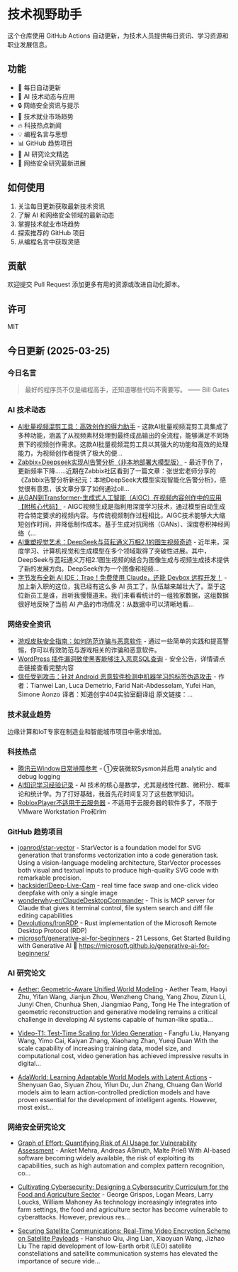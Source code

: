 # 技术视野助手

这个仓库使用 GitHub Actions 自动更新，为技术人员提供每日资讯、学习资源和职业发展信息。

## 功能

- 🔄 每日自动更新
- 🤖 AI 技术动态与应用
- 🔒 网络安全资讯与提示
- 💼 技术就业市场趋势
- 🔥 科技热点新闻
- 💡 编程名言与思想
- 📊 GitHub 趋势项目
- 📝 AI 研究论文精选
- 🔐 网络安全研究最新进展

## 如何使用

1. 关注每日更新获取最新技术资讯
2. 了解 AI 和网络安全领域的最新动态
3. 掌握技术就业市场趋势
4. 探索推荐的 GitHub 项目
5. 从编程名言中获取灵感

## 贡献

欢迎提交 Pull Request 添加更多有用的资源或改进自动化脚本。

## 许可

MIT

## 今日更新 (2025-03-25)

### 今日名言

> 最好的程序员不仅是编程高手，还知道哪些代码不需要写。 —— Bill Gates

### AI 技术动态

- [AI批量视频混剪工具：高效创作的得力助手](https://i-operation.csdnimg.cn/images/8efd18d5d7054f77a81294a14cd80ad5.png) - 这款AI批量视频混剪工具集成了多种功能，涵盖了从视频素材处理到最终成品输出的全流程，能够满足不同场景下的视频创作需求。这款AI批量视频混剪工具以其强大的功能和高效的处理能力，为视频创作者提供了极大的便...
- [Zabbix+Deepseek实现AI告警分析（非本地部署大模型版）](https://i-operation.csdnimg.cn/images/8efd18d5d7054f77a81294a14cd80ad5.png) - 最近手伤了，更新频率下降……近期在Zabbix社区看到了一篇文章：张世宏老师分享的《Zabbix告警分析新纪元：本地DeepSeek大模型实现智能化告警分析》，感觉很有意思，该文章分享了如何通过oll...
- [从GAN到Transformer-生成式人工智能（AIGC）在视频内容创作中的应用【附核心代码】](https://i-operation.csdnimg.cn/images/8efd18d5d7054f77a81294a14cd80ad5.png) - AIGC视频生成是指利用深度学习技术，通过模型自动生成符合特定要求的视频内容。与传统视频制作过程相比，AIGC技术能够大大缩短创作时间，并降低制作成本。基于生成对抗网络（GANs）、深度卷积神经网络（...
- [AI重塑视觉艺术：DeepSeek与蓝耘通义万相2.1的图生视频奇迹](https://i-operation.csdnimg.cn/images/8efd18d5d7054f77a81294a14cd80ad5.png) - 近年来，深度学习、计算机视觉和生成模型在多个领域取得了突破性进展。其中，DeepSeek与蓝耘通义万相2.1图生视频的结合为图像生成与视频生成技术提供了新的发展方向。DeepSeek作为一个图像和视频...
- [字节发布全新 AI IDE：Trae！免费使用 Claude，还能 Devbox 远程开发！](https://i-operation.csdnimg.cn/images/8efd18d5d7054f77a81294a14cd80ad5.png) - 加上新入职的这位，我已经有这么多 AI 员工了，队伍越来越壮大了。至于这位新员工是谁，且听我慢慢道来。我们来看看统计的一组独家数据，这组数据很好地反映了当前 AI 产品的市场情况：从数据中可以清晰地看...


### 网络安全资讯

- [游戏皮肤安全指南：如何防范诈骗与恶意软件](https://www.freebuf.com/articles/network/425619.html) - 通过一些简单的实践和提高警惕，你可以有效防范与游戏相关的诈骗和恶意软件。
- [WordPress 插件漏洞致使黑客能够注入恶意SQL查询](https://www.anquanke.com/post/id/305393) - 安全公告，详情请点击链接查看完整内容
- [信任受到攻击：针对 Android 恶意软件检测中机器学习的标签伪造攻击](https://paper.seebug.org/3310/) - 作者：Tianwei Lan, Luca Demetrio, Farid Nait-Abdesselam, Yufei Han, Simone Aonzo
译者：知道创宇404实验室翻译组
原文链接：...


### 技术就业趋势

边缘计算和IoT专家在制造业和智能城市项目中需求增加。

### 科技热点

- [腾讯云Window日常排障参考](https://cloud.tencent.com/developer/article/2506794) - ①安装微软Sysmon并启用 analytic and debug logging
- [AI知识学习经验记录](https://cloud.tencent.com/developer/article/2506834) - AI 技术的核心是数学，尤其是线性代数、微积分、概率论和统计学。为了打好基础，我首先花时间复习了这些数学知识。
- [RobloxPlayer不适用于云服务器](https://cloud.tencent.com/developer/article/2506860) - 不适用于云服务器的软件多了，不限于VMware Workstation Pro和rlm


### GitHub 趋势项目

- [joanrod/star-vector](https://github.com/joanrod/star-vector) - StarVector is a foundation model for SVG generation that transforms vectorization into a code generation task. Using a vision-language modeling architecture, StarVector processes both visual and textual inputs to produce high-quality SVG code with remarkable precision.
- [hacksider/Deep-Live-Cam](https://github.com/hacksider/Deep-Live-Cam) - real time face swap and one-click video deepfake with only a single image
- [wonderwhy-er/ClaudeDesktopCommander](https://github.com/wonderwhy-er/ClaudeDesktopCommander) - This is MCP server for Claude that gives it terminal control, file system search and diff file editing capabilities
- [Devolutions/IronRDP](https://github.com/Devolutions/IronRDP) - Rust implementation of the Microsoft Remote Desktop Protocol (RDP)
- [microsoft/generative-ai-for-beginners](https://github.com/microsoft/generative-ai-for-beginners) - 21 Lessons, Get Started Building with Generative AI 🔗 https://microsoft.github.io/generative-ai-for-beginners/




### AI 研究论文

- [Aether: Geometric-Aware Unified World Modeling](http://arxiv.org/abs/2503.18945v1) - Aether Team, Haoyi Zhu, Yifan Wang, Jianjun Zhou, Wenzheng Chang, Yang Zhou, Zizun Li, Junyi Chen, Chunhua Shen, Jiangmiao Pang, Tong He
  The integration of geometric reconstruction and generative modeling remains a
critical challenge in developing AI systems capable of human-like spatia...

- [Video-T1: Test-Time Scaling for Video Generation](http://arxiv.org/abs/2503.18942v1) - Fangfu Liu, Hanyang Wang, Yimo Cai, Kaiyan Zhang, Xiaohang Zhan, Yueqi Duan
  With the scale capability of increasing training data, model size, and
computational cost, video generation has achieved impressive results in digital...

- [AdaWorld: Learning Adaptable World Models with Latent Actions](http://arxiv.org/abs/2503.18938v1) - Shenyuan Gao, Siyuan Zhou, Yilun Du, Jun Zhang, Chuang Gan
  World models aim to learn action-controlled prediction models and have proven
essential for the development of intelligent agents. However, most exist...



### 网络安全研究论文

- [Graph of Effort: Quantifying Risk of AI Usage for Vulnerability
  Assessment](http://arxiv.org/abs/2503.16392v1) - Anket Mehra, Andreas Aßmuth, Malte Prieß
  With AI-based software becoming widely available, the risk of exploiting its
capabilities, such as high automation and complex pattern recognition, co...

- [Cultivating Cybersecurity: Designing a Cybersecurity Curriculum for the
  Food and Agriculture Sector](http://arxiv.org/abs/2503.16292v1) - George Grispos, Logan Mears, Larry Loucks, William Mahoney
  As technology increasingly integrates into farm settings, the food and
agriculture sector has become vulnerable to cyberattacks. However, previous
res...

- [Securing Satellite Communications: Real-Time Video Encryption Scheme on
  Satellite Payloads](http://arxiv.org/abs/2503.16287v1) - Hanshuo Qiu, Jing Lian, Xiaoyuan Wang, Jizhao Liu
  The rapid development of low-Earth orbit (LEO) satellite constellations and
satellite communication systems has elevated the importance of secure vide...

